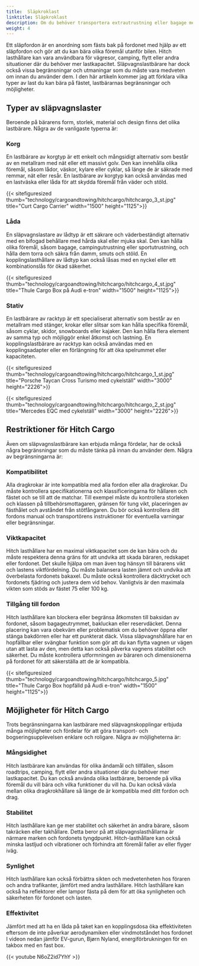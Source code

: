 ```yaml
---
title:  Släpkroklast
linktitle: Släpkroklast
description: Om du behöver transportera extrautrustning eller bagage med ditt fordon, men inte har tillräckligt med utrymme inuti eller på taket, bör du överväga att använda en släpvagnslast.
weight: 4
---
```

<!-- markdownlint-disable MD033 -->
Ett släpfordon är en anordning som fästs bak på fordonet med hjälp av ett släpfordon och gör att du kan bära olika föremål utanför bilen. Hitch lasthållare kan vara användbara för vägresor, camping, flytt eller andra situationer där du behöver mer lastkapacitet. Släpvagnslastbärare har dock också vissa begränsningar och utmaningar som du måste vara medveten om innan du använder dem. I den här artikeln kommer jag att förklara vilka typer av last du kan bära på fästet, lastbärarnas begränsningar och möjligheter.

## Typer av släpvagnslaster

Beroende på bärarens form, storlek, material och design finns det olika lastbärare. Några av de vanligaste typerna är:

### Korg

En lastbärare av korgtyp är ett enkelt och mångsidigt alternativ som består av en metallram med nät eller ett massivt golv. Den kan innehålla olika föremål, såsom lådor, väskor, kylare eller cyklar, så länge de är säkrade med remmar, nät eller resår. En lastbärare av korgtyp kan också användas med en lastväska eller låda för att skydda föremål från väder och stöld.

{{< sitefiguresized thumb="technology/cargoandtowing/hitchcargo/hitchcargo_3_st.jpg" title="Curt Cargo Carrier" width="1500" height="1125">}}

### Låda

En släpvagnslastare av lådtyp är ett säkrare och väderbeständigt alternativ med en bifogad behållare med hårda skal eller mjuka skal. Den kan hålla olika föremål, såsom bagage, campingutrustning eller sportutrustning, och hålla dem torra och säkra från damm, smuts och stöld. En kopplingslasthållare av lådtyp kan också låsas med en nyckel eller ett kombinationslås för ökad säkerhet.

{{< sitefiguresized thumb="technology/cargoandtowing/hitchcargo/hitchcargo_4_st.jpg" title="Thule Cargo Box på Audi e-tron" width="1500" height="1125">}}
### Stativ

En lastbärare av racktyp är ett specialiserat alternativ som består av en metallram med stänger, krokar eller slitsar som kan hålla specifika föremål, såsom cyklar, skidor, snowboards eller kajaker. Den kan hålla flera element av samma typ och möjliggör enkel åtkomst och lastning. En kopplingslastbärare av racktyp kan också användas med en kopplingsadapter eller en förlängning för att öka spelrummet eller kapaciteten.

{{< sitefiguresized thumb="technology/cargoandtowing/hitchcargo/hitchcargo_1_st.jpg" title="Porsche Taycan Cross Turismo med cykelställ" width="3000" height="2226">}}

{{< sitefiguresized thumb="technology/cargoandtowing/hitchcargo/hitchcargo_2_st.jpg" title="Mercedes EQC med cykelställ" width="3000" height="2226">}}

## Restriktioner för Hitch Cargo

Även om släpvagnslastbärare kan erbjuda många fördelar, har de också några begränsningar som du måste tänka på innan du använder dem. Några av begränsningarna är:

### Kompatibilitet

Alla dragkrokar är inte kompatibla med alla fordon eller alla dragkrokar. Du måste kontrollera specifikationerna och klassificeringarna för hållaren och fästet och se till att de matchar. Till exempel måste du kontrollera storleken och klassen på tillbehörsmottagaren, gränsen för tung vikt, placeringen av fästhålet och avståndet från stötfångaren. Du bör också kontrollera ditt fordons manual och transportörens instruktioner för eventuella varningar eller begränsningar.

### Viktkapacitet

Hitch lasthållare har en maximal viktkapacitet som de kan bära och du måste respektera denna gräns för att undvika att skada bäraren, redskapet eller fordonet. Det skulle hjälpa om man även tog hänsyn till bärarens vikt och lastens viktfördelning. Du måste balansera lasten jämnt och undvika att överbelasta fordonets bakaxel. Du måste också kontrollera däcktrycket och fordonets fjädring och justera dem vid behov. Vanligtvis är den maximala vikten som stöds av fästet 75 eller 100 kg.

### Tillgång till fordon

Hitch lasthållare kan blockera eller begränsa åtkomsten till baksidan av fordonet, såsom bagageutrymmet, bakluckan eller reservdäcket. Denna placering kan vara obekväm eller problematisk om du behöver öppna eller stänga bakdörren eller har ett punkterat däck. Vissa släpvagnshållare har en hopfällbar eller svängbar funktion som gör att du kan flytta vagnen ur vägen utan att lasta av den, men detta kan också påverka vagnens stabilitet och säkerhet. Du måste kontrollera utformningen av bäraren och dimensionerna på fordonet för att säkerställa att de är kompatibla.

{{< sitefiguresized thumb="technology/cargoandtowing/hitchcargo/hitchcargo_5.jpg" title="Thule Cargo Box hopfälld på Audi e-tron" width="1500" height="1125">}}

## Möjligheter för Hitch Cargo

Trots begränsningarna kan lastbärare med släpvagnskopplingar erbjuda många möjligheter och fördelar för att göra transport- och bogseringsupplevelsen enklare och roligare. Några av möjligheterna är:

### Mångsidighet

Hitch lastbärare kan användas för olika ändamål och tillfällen, såsom roadtrips, camping, flytt eller andra situationer där du behöver mer lastkapacitet. Du kan också använda olika lastbärare, beroende på vilka föremål du vill bära och vilka funktioner du vill ha. Du kan också växla mellan olika dragkrokhållare så länge de är kompatibla med ditt fordon och drag.

### Stabilitet

Hitch lasthållare kan ge mer stabilitet och säkerhet än andra bärare, såsom takräcken eller takhållare. Detta beror på att släpvagnslasthållarna är närmare marken och fordonets tyngdpunkt. Hitch-lasthållare kan också minska lastljud och vibrationer och förhindra att föremål faller av eller flyger iväg.

### Synlighet

Hitch lasthållare kan också förbättra sikten och medvetenheten hos föraren och andra trafikanter, jämfört med andra lasthållare.
Hitch lasthållare kan också ha reflektorer eller lampor fästa på dem för att öka synligheten och säkerheten för fordonet och lasten.

### Effektivitet

Jämfört med att ha en låda på taket kan en kopplingsdosa öka effektiviteten eftersom de inte påverkar aerodynamiken eller vindmotståndet hos fordonet
I videon nedan jämför EV-gurun, Bjørn Nyland, energiförbrukningen för en takbox med en fast box.

{{< youtube N6oZ2id7YhY >}}
